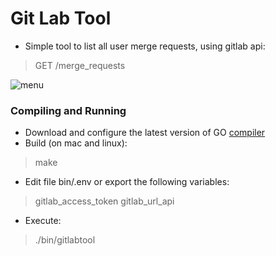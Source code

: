 # Git Lab Tool

- Simple tool to list all user merge requests, using gitlab api:
> GET /merge_requests

![menu](https://github.com/hfantin/gitlabtool/.images/gitlabtool.png "Menu")


### Compiling and Running
- Download and configure the latest version of GO [compiler](https://golang.org/dl/)
- Build (on mac and linux): 
> make 
- Edit file bin/.env or export the following variables: 
> gitlab_access_token
> gitlab_url_api
- Execute: 
> ./bin/gitlabtool
